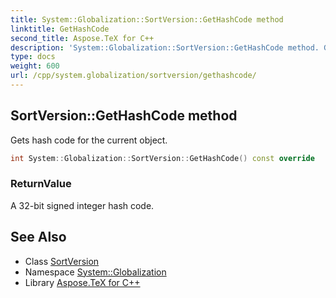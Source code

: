 ```yaml
---
title: System::Globalization::SortVersion::GetHashCode method
linktitle: GetHashCode
second_title: Aspose.TeX for C++
description: 'System::Globalization::SortVersion::GetHashCode method. Gets hash code for the current object in C++.'
type: docs
weight: 600
url: /cpp/system.globalization/sortversion/gethashcode/
---
```

## SortVersion::GetHashCode method


Gets hash code for the current object.

```cpp
int System::Globalization::SortVersion::GetHashCode() const override
```


### ReturnValue

A 32-bit signed integer hash code.

## See Also

* Class [SortVersion](../)
* Namespace [System::Globalization](../../)
* Library [Aspose.TeX for C++](../../../)
